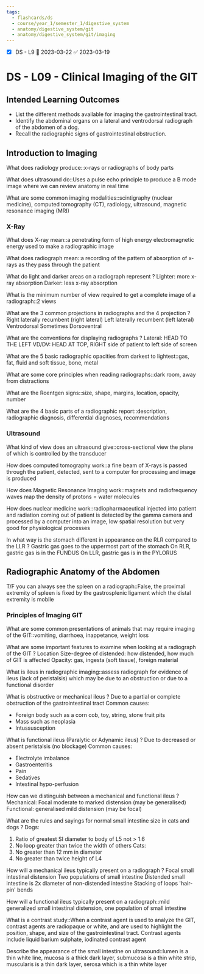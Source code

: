 ```yaml
---
tags:
  - flashcards/ds
  - course/year_1/semester_1/digestive_system
  - anatomy/digestive_system/git
  - anatomy/digestive_system/git/imaging
---
```


- [x] DS - L9 📅 2023-03-22 ✅ 2023-03-19

# DS - L09 - Clinical Imaging of the GIT

## Intended Learning Outcomes
- List the different methods available for imaging the gastrointestinal tract. 
- Identify the abdominal organs on a lateral and ventrodorsal radiograph of the abdomen of a dog. 
- Recall the radiographic signs of gastrointestinal obstruction.

## Introduction to Imaging

What does radiology produce::x-rays or radiographs of body parts

What does ultrasound do::Uses a pulse echo principle to produce a B mode image where we can review anatomy in real time

What are some common imaging modalities::scintigraphy (nuclear medicine), computed tomography (CT), radiology, ultrasound, magnetic resonance imaging (MRI)

### X-Ray

What does X-ray mean::a penetrating form of high energy electromagnetic energy used to make a radiographic image

What does radiograph mean::a recording of the pattern of absorption of x-rays as they pass through the patient

What do light and darker areas on a radiograph represent
?
Lighter: more x-ray absorption
Darker: less x-ray absorption

What is the minimum number of view required to get a complete image of a radiograph::2 views

What are the 3 common projections in radiographs and the 4 projection
?
Right laterally recumbent (right lateral)
Left laterally recumbent (left lateral)
Ventrodorsal
Sometimes Dorsoventral

What are the conventions for displaying radiographs
?
Lateral: HEAD TO THE LEFT
VD/DV: HEAD AT TOP, RIGHT side of patient to left side of screen

What are the 5 basic radiographic opacities from darkest to lightest::gas, fat, fluid and soft tissue, bone, metal

What are some core principles when reading radiographs::dark room, away from distractions

What are the Roentgen signs::size, shape, margins, location, opacity, number

What are the 4 basic parts of a radiographic report::description, radiographic diagnosis, differential diagnoses, recommendations

### Ultrasound

What kind of view does an ultrasound give::cross-sectional view the plane of which is controlled by the transducer

How does computed tomography work::a fine beam of X-rays is passed through the patient, detected, sent to a computer for processing and image is produced

How does Magnetic Resonance Imaging work::magnets and radiofrequency waves map the density of protons = water molecules

How does nuclear medicine work::radiopharmaceutical injected into patient and radiation coming out of patient is detected by the gamma camera and processed by a computer into an image, low spatial resolution but very good for physiological processes

In what way is the stomach different in appearance on the RLR compared to the LLR
?
Gastric gas goes to the uppermost part of the stomach
On RLR, gastric gas is in the FUNDUS
On LLR, gastric gas is in the PYLORUS

## Radiographic Anatomy of the Abdomen

T/F you can always see the spleen on a radiograph::False, the proximal extremity of spleen is fixed by the gastrosplenic ligament which the distal extremity is mobile

### Principles of Imaging GIT

What are some common presentations of animals that may require imaging of the GIT::vomiting, diarrhoea, inappetance, weight loss

What are some important features to examine when looking at a radiograph of the GIT
?
Location
Size-degree of distended: how distended, how much of GIT is affected
Opacity: gas, ingesta (soft tissue), foreign material

What is ileus in radiographic imaging::assess radiograph for evidence of ileus (lack of peristalsis) which may be due to an obstruction or due to a functional disorder

What is obstructive or mechanical ileus
?
Due to a partial or complete obstruction of the gastrointestinal tract
Common causes:
- Foreign body such as a corn cob, toy, string, stone fruit pits
- Mass such as neoplasia
- Intussusception

What is functional ileus (Paralytic or Adynamic ileus)
?
Due to decreased or absent peristalsis (no blockage)
Common causes:
- Electrolyte imbalance
- Gastroenteritis
- Pain
- Sedatives
- Intestinal hypo-perfusion

How can we distinguish between a mechanical and functional ileus
?
Mechanical: Focal moderate to marked distension (may be generalised)
Functional: generalised mild distension (may be focal)

What are the rules and sayings for normal small intestine size in cats and dogs
\?
Dogs: 
1. Ratio of greatest SI diameter to body of L5 not > 1.6 
2. No loop greater than twice the width of others
Cats:
1. No greater than 12 mm in diameter
2. No greater than twice height of L4

How will a mechanical ileus typically present on a radiograph
?
Focal small intestinal distension
Two populations of small intestine
Distended small intestine is 2x diameter of non-distended intestine
Stacking of loops
'hair-pin' bends

How will a functional ileus typically present on a radiograph::mild generalized small intestinal distension, one population of small intestine

What is a contrast study::When a contrast agent is used to analyze the GIT, contrast agents are radiopaque or white, and are used to highlight the position, shape, and size of the gastrointestinal tract. Contrast agents include liquid barium sulphate, iodinated contrast agent

Describe the appearance of the small intestine on ultrasound::lumen is a thin white line, mucosa is a thick dark layer, submucosa is a thin white strip, muscularis is a thin dark layer, serosa which is a thin white layer